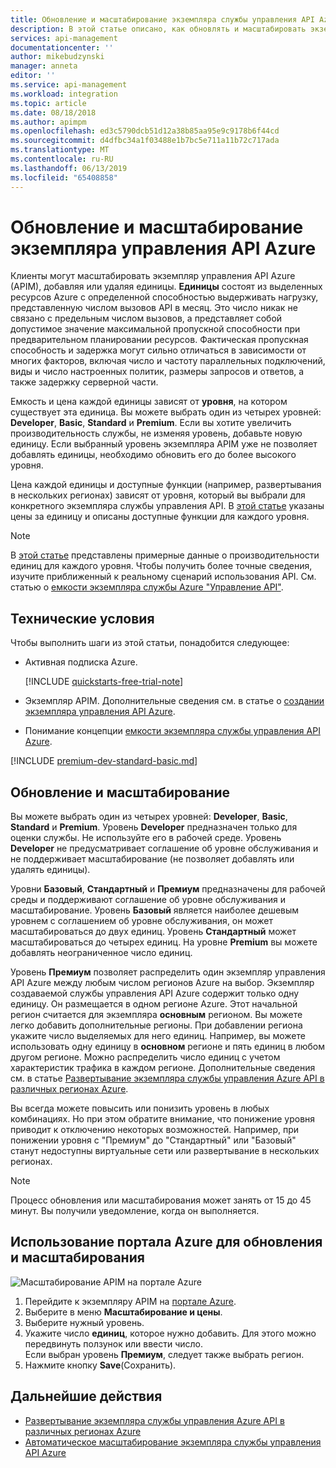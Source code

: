 ```yaml
---
title: Обновление и масштабирование экземпляра службы управления API Azure | Документация Майкрософт
description: В этой статье описано, как обновлять и масштабировать экземпляры службы управления API Azure.
services: api-management
documentationcenter: ''
author: mikebudzynski
manager: anneta
editor: ''
ms.service: api-management
ms.workload: integration
ms.topic: article
ms.date: 08/18/2018
ms.author: apimpm
ms.openlocfilehash: ed3c5790dcb51d12a38b85aa95e9c9178b6f44cd
ms.sourcegitcommit: d4dfbc34a1f03488e1b7bc5e711a11b72c717ada
ms.translationtype: MT
ms.contentlocale: ru-RU
ms.lasthandoff: 06/13/2019
ms.locfileid: "65408858"
---
```

# <a name="upgrade-and-scale-an-azure-api-management-instance"></a>Обновление и масштабирование экземпляра управления API Azure  

Клиенты могут масштабировать экземпляр управления API Azure (APIM), добавляя или удаляя единицы. **Единицы** состоят из выделенных ресурсов Azure c определенной способностью выдерживать нагрузку, представленную числом вызовов API в месяц. Это число никак не связано с предельным числом вызовов, а представляет собой допустимое значение максимальной пропускной способности при предварительном планировании ресурсов. Фактическая пропускная способность и задержка могут сильно отличаться в зависимости от многих факторов, включая число и частоту параллельных подключений, виды и число настроенных политик, размеры запросов и ответов, а также задержку серверной части.

Емкость и цена каждой единицы зависят от **уровня**, на котором существует эта единица. Вы можете выбрать один из четырех уровней: **Developer**, **Basic**, **Standard** и **Premium**. Если вы хотите увеличить производительность службы, не изменяя уровень, добавьте новую единицу. Если выбранный уровень экземпляра APIM уже не позволяет добавлять единицы, необходимо обновить его до более высокого уровня.

Цена каждой единицы и доступные функции (например, развертывания в нескольких регионах) зависят от уровня, который вы выбрали для конкретного экземпляра службы управления API. В [этой статье](https://azure.microsoft.com/pricing/details/api-management/?ref=microsoft.com&utm_source=microsoft.com&utm_medium=docs&utm_campaign=visualstudio) указаны цены за единицу и описаны доступные функции для каждого уровня. 

>[!NOTE]
>В [этой статье](https://azure.microsoft.com/pricing/details/api-management/?ref=microsoft.com&utm_source=microsoft.com&utm_medium=docs&utm_campaign=visualstudio) представлены примерные данные о производительности единиц для каждого уровня. Чтобы получить более точные сведения, изучите приближенный к реальному сценарий использования API. См. статью о [емкости экземпляра службы Azure "Управление API"](api-management-capacity.md).

## <a name="prerequisites"></a>Технические условия

Чтобы выполнить шаги из этой статьи, понадобится следующее:

+ Активная подписка Azure.

    [!INCLUDE [quickstarts-free-trial-note](../../includes/quickstarts-free-trial-note.md)]

+ Экземпляр APIM. Дополнительные сведения см. в статье о [создании экземпляра управления API Azure](get-started-create-service-instance.md).

+ Понимание концепции [емкости экземпляра службы управления API Azure](api-management-capacity.md).

[!INCLUDE [premium-dev-standard-basic.md](../../includes/api-management-availability-premium-dev-standard-basic.md)]

## <a name="upgrade-and-scale"></a>Обновление и масштабирование  

Вы можете выбрать один из четырех уровней: **Developer**, **Basic**, **Standard** и **Premium**. Уровень **Developer** предназначен только для оценки службы. Не используйте его в рабочей среде. Уровень **Developer** не предусматривает соглашение об уровне обслуживания и не поддерживает масштабирование (не позволяет добавлять или удалять единицы). 

Уровни **Базовый**, **Стандартный** и **Премиум** предназначены для рабочей среды и поддерживают соглашение об уровне обслуживания и масштабирование. Уровень **Базовый** является наиболее дешевым уровнем с соглашением об уровне обслуживания, он может масштабироваться до двух единиц. Уровень **Стандартный** может масштабироваться до четырех единиц. На уровне **Premium** вы можете добавлять неограниченное число единиц.

Уровень **Премиум** позволяет распределить один экземпляр управления API Azure между любым числом регионов Azure на выбор. Экземпляр создаваемой службы управления API Azure содержит только одну единицу. Он размещается в одном регионе Azure. Этот начальной регион считается для экземпляра **основным** регионом. Вы можете легко добавить дополнительные регионы. При добавлении региона укажите число выделяемых для него единиц. Например, вы можете использовать одну единицу в **основном** регионе и пять единиц в любом другом регионе. Можно распределить число единиц с учетом характеристик трафика в каждом регионе. Дополнительные сведения см. в статье [Развертывание экземпляра службы управления Azure API в различных регионах Azure](api-management-howto-deploy-multi-region.md).

Вы всегда можете повысить или понизить уровень в любых комбинациях. Но при этом обратите внимание, что понижение уровня приводит к отключению некоторых возможностей. Например, при понижении уровня с "Премиум" до "Стандартный" или "Базовый" станут недоступны виртуальные сети или развертывание в нескольких регионах.

>[!NOTE]
>Процесс обновления или масштабирования может занять от 15 до 45 минут. Вы получили уведомление, когда он выполняется.

## <a name="use-the-azure-portal-to-upgrade-and-scale"></a>Использование портала Azure для обновления и масштабирования

![Масштабирование APIM на портале Azure](./media/upgrade-and-scale/portal-scale.png)

1. Перейдите к экземпляру APIM на [портале Azure](https://portal.azure.com/).
2. Выберите в меню **Масштабирование и цены**.
3. Выберите нужный уровень.
4. Укажите число **единиц**, которое нужно добавить. Для этого можно передвинуть ползунок или ввести число.  
    Если выбран уровень **Премиум**, следует также выбрать регион.
5. Нажмите кнопку **Save**(Сохранить).

## <a name="next-steps"></a>Дальнейшие действия

- [Развертывание экземпляра службы управления Azure API в различных регионах Azure](api-management-howto-deploy-multi-region.md)
- [Автоматическое масштабирование экземпляра службы управления API Azure](api-management-howto-autoscale.md)
